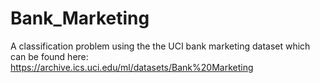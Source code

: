 # Bank_Marketing
A classification problem using the the UCI bank marketing dataset which can be found here:
https://archive.ics.uci.edu/ml/datasets/Bank%20Marketing 
